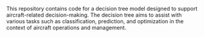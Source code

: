 This repository contains code for a decision tree model designed to support aircraft-related decision-making. The decision tree aims to assist with various tasks such as classification, prediction, and optimization in the context of aircraft operations and management.

